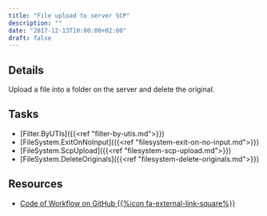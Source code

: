 ```yaml
---
title: "File upload to server SCP"
description: ""
date: "2017-12-13T10:00:00+02:00"
draft: false
---
```


## Details

Upload a file into a folder on the server and delete the original.

## Tasks

- [Filter.ByUTIs]({{<ref "filter-by-utis.md">}})
- [FileSystem.ExitOnNoInput]({{<ref "filesystem-exit-on-no-input.md">}})
- [FileSystem.ScpUpload]({{<ref "filesystem-scp-upload.md">}})
- [FileSystem.DeleteOriginals]({{<ref "filesystem-delete-originals.md">}})

## Resources

- <a href="https://github.com/geberl/droppy-workspace/blob/master/Workflows/file_upload_to_server_scp.json" target="_blank">Code of Workflow on GitHub {{%icon fa-external-link-square%}}</a>
